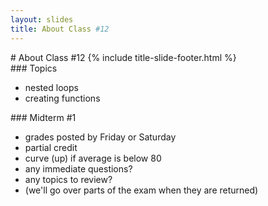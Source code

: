 ```yaml
---
layout: slides
title: About Class #12 
---
```

<section markdown="block" class="title-slide">
# About Class #12
{% include title-slide-footer.html %}
</section>

<section markdown="block">
### Topics

* nested loops
* creating functions
</section>

<!--
<section markdown="block">
### Quizzes and Homework 

* Quiz 6 and Module 6 due on Wednesday (will be posted late this evening)
* Homework to be posted a by the end of this week, and will be due on Sunday, as usual
* (this homework will be slightly longer, as it will cover both nested loops and functions)

</section>
-->


<section markdown="block">
### Midterm #1

* grades posted by Friday or Saturday 
* partial credit
* curve (up) if average is below 80
* any immediate questions?
* any topics to review?
* (we'll go over parts of the exam when they are returned)
</section>


